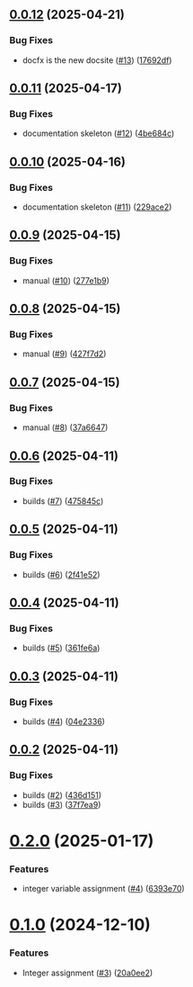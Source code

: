## [0.0.12](https://github.com/MathPtt/MathPotato/compare/0.0.11...0.0.12) (2025-04-21)


### Bug Fixes

* docfx is the new docsite ([#13](https://github.com/MathPtt/MathPotato/issues/13)) ([17692df](https://github.com/MathPtt/MathPotato/commit/17692df9c33159a644073b7b3a51ad9f8466c282))

## [0.0.11](https://github.com/MathPtt/MathPotato/compare/0.0.10...0.0.11) (2025-04-17)


### Bug Fixes

* documentation skeleton ([#12](https://github.com/MathPtt/MathPotato/issues/12)) ([4be684c](https://github.com/MathPtt/MathPotato/commit/4be684cd156d45084df1eee2da9dfe4fd1ec5f55))

## [0.0.10](https://github.com/MathPtt/MathPotato/compare/0.0.9...0.0.10) (2025-04-16)


### Bug Fixes

* documentation skeleton ([#11](https://github.com/MathPtt/MathPotato/issues/11)) ([229ace2](https://github.com/MathPtt/MathPotato/commit/229ace2bc1a6f0bfe41d2354bb45e1b0a4d8a7a0))

## [0.0.9](https://github.com/MathPtt/MathPotato/compare/0.0.8...0.0.9) (2025-04-15)


### Bug Fixes

* manual ([#10](https://github.com/MathPtt/MathPotato/issues/10)) ([277e1b9](https://github.com/MathPtt/MathPotato/commit/277e1b9b6160ff2455b8dc9612719ded522f4f8a))

## [0.0.8](https://github.com/MathPtt/MathPotato/compare/0.0.7...0.0.8) (2025-04-15)


### Bug Fixes

* manual ([#9](https://github.com/MathPtt/MathPotato/issues/9)) ([427f7d2](https://github.com/MathPtt/MathPotato/commit/427f7d2a19ba1dfeaa3b502053798c9368b53ad6))

## [0.0.7](https://github.com/MathPtt/MathPotato/compare/0.0.6...0.0.7) (2025-04-15)


### Bug Fixes

* manual ([#8](https://github.com/MathPtt/MathPotato/issues/8)) ([37a6647](https://github.com/MathPtt/MathPotato/commit/37a66473739afd60a671bbe28ec3159906922b82))

## [0.0.6](https://github.com/MathPtt/MathPotato/compare/0.0.5...0.0.6) (2025-04-11)


### Bug Fixes

* builds ([#7](https://github.com/MathPtt/MathPotato/issues/7)) ([475845c](https://github.com/MathPtt/MathPotato/commit/475845c37d80418bc6d2db5b0c92d0510d6ebeff))

## [0.0.5](https://github.com/MathPtt/MathPotato/compare/0.0.4...0.0.5) (2025-04-11)


### Bug Fixes

* builds ([#6](https://github.com/MathPtt/MathPotato/issues/6)) ([2f41e52](https://github.com/MathPtt/MathPotato/commit/2f41e5208afd35160b9d3051ded1bee1ae51ad44))

## [0.0.4](https://github.com/MathPtt/MathPotato/compare/0.0.3...0.0.4) (2025-04-11)


### Bug Fixes

* builds ([#5](https://github.com/MathPtt/MathPotato/issues/5)) ([361fe6a](https://github.com/MathPtt/MathPotato/commit/361fe6a56f2a80a90ae9948eea02247bc1df896f))

## [0.0.3](https://github.com/MathPtt/MathPotato/compare/0.0.2...0.0.3) (2025-04-11)


### Bug Fixes

* builds ([#4](https://github.com/MathPtt/MathPotato/issues/4)) ([04e2336](https://github.com/MathPtt/MathPotato/commit/04e2336929775d5da8b1e9c6756dfceebfdf70a0))

## [0.0.2](https://github.com/MathPtt/MathPotato/compare/0.0.1...0.0.2) (2025-04-11)


### Bug Fixes

* builds ([#2](https://github.com/MathPtt/MathPotato/issues/2)) ([436d151](https://github.com/MathPtt/MathPotato/commit/436d151409fee4e5f582d4cbd1a72132088d4616))
* builds ([#3](https://github.com/MathPtt/MathPotato/issues/3)) ([37f7ea9](https://github.com/MathPtt/MathPotato/commit/37f7ea92d230cd1bd4c639d4215f96011a0051b0))

# [0.2.0](https://github.com/PotatoLang/Potato/compare/0.1.0...0.2.0) (2025-01-17)


### Features

* integer variable assignment ([#4](https://github.com/PotatoLang/Potato/issues/4)) ([6393e70](https://github.com/PotatoLang/Potato/commit/6393e7059aec1b5b21ea5a8e44f972f5f515307f))

# [0.1.0](https://github.com/PotatoLang/Potato/compare/0.0.1...0.1.0) (2024-12-10)


### Features

* Integer assignment ([#3](https://github.com/PotatoLang/Potato/issues/3)) ([20a0ee2](https://github.com/PotatoLang/Potato/commit/20a0ee20557a5aeaace349dee068f7a20069470f))
